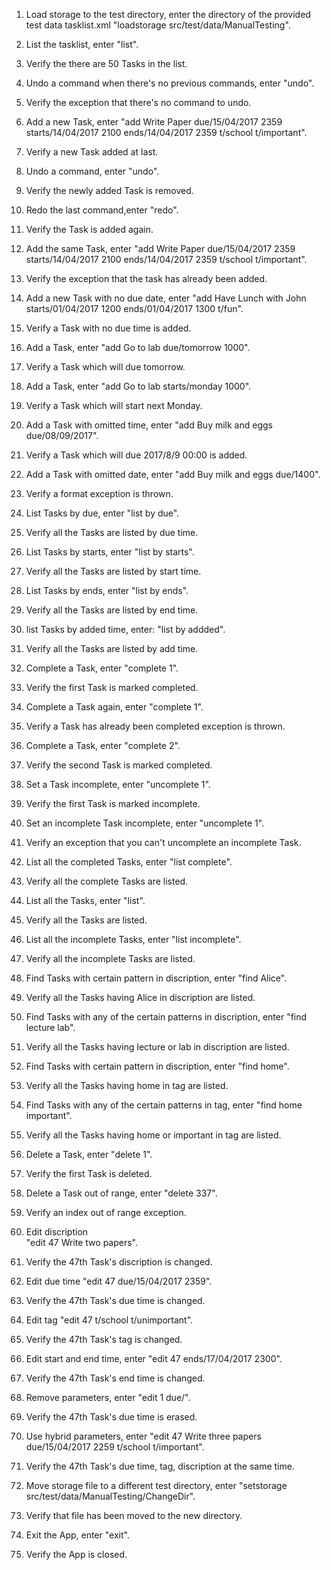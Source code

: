 1. Load storage to the test directory, enter the directory of the provided test data tasklist.xml
"loadstorage src/test/data/ManualTesting".

2. List the tasklist, enter
"list".

3. Verify the there are 50 Tasks in the list.

4. Undo a command when there's no previous commands, enter
"undo".

5. Verify the exception that there's no command to undo.

6. Add a new Task, enter
"add Write Paper due/15/04/2017 2359 starts/14/04/2017 2100 ends/14/04/2017 2359 t/school t/important".

7. Verify a new Task added at last.

8. Undo a command, enter
"undo".

9. Verify the newly added Task is removed.

10. Redo the last command,enter
"redo".

11. Verify the Task is added again.

12. Add the same Task, enter
"add Write Paper due/15/04/2017 2359 starts/14/04/2017 2100 ends/14/04/2017 2359 t/school t/important".

13. Verify the exception that the task has already been added.
    
14. Add a new Task with no due date, enter 
"add Have Lunch with John starts/01/04/2017 1200 ends/01/04/2017 1300 t/fun".

15. Verify a Task with no due time is added.

16. Add a Task, enter 
"add Go to lab due/tomorrow 1000".

17. Verify a Task which will due tomorrow.

16. Add a Task, enter 
"add Go to lab starts/monday 1000".

18. Verify a Task which will start next Monday.

19. Add a Task with omitted time, enter
"add Buy milk and eggs due/08/09/2017".

20. Verify a Task which will due 2017/8/9 00:00 is added.

21. Add a Task with omitted date, enter
"add Buy milk and eggs due/1400". 

22. Verify a format exception is thrown.

23. List Tasks by due, enter
"list by due".

24. Verify all the Tasks are listed by due time.

25. List Tasks by starts, enter
"list by starts".

26. Verify all the Tasks are listed by start time.

27. List Tasks by ends, enter
"list by ends".

28. Verify all the Tasks are listed by end time.

29. list Tasks by added time, enter:
"list by addded".

30. Verify all the Tasks are listed by add time.

31. Complete a Task, enter
"complete 1".

31. Verify the first Task is marked completed.

32. Complete a Task again, enter
"complete 1".

33. Verify a Task has already been completed exception is thrown.

34. Complete a Task, enter
"complete 2".

35. Verify the second Task is marked completed.

36. Set a Task incomplete, enter
"uncomplete 1".

37. Verify the first Task is marked incomplete.

38. Set an incomplete Task incomplete, enter
"uncomplete 1".

39. Verify an exception that you can't uncomplete an incomplete Task.

40. List all the completed Tasks, enter 
"list complete".

41. Verify all the complete Tasks are listed.

42. List all the Tasks, enter 
"list".

43. Verify all the Tasks are listed.

44. List all the incomplete Tasks, enter 
"list incomplete".

45. Verify all the incomplete Tasks are listed.

46. Find Tasks with certain pattern in discription, enter
"find Alice".

47. Verify all the Tasks having Alice in discription are listed.

48. Find Tasks with any of the certain patterns in discription, enter
"find lecture lab".

49. Verify all the Tasks having lecture or lab in discription are listed.

50. Find Tasks with certain pattern in discription, enter
"find home".

51. Verify all the Tasks having home in tag are listed.
   
52. Find Tasks with any of the certain patterns in tag, enter
"find home important".

53. Verify all the Tasks having home or important in tag are listed.

54. Delete a Task, enter
"delete 1".

55. Verify the first Task is deleted.

56. Delete a Task out of range, enter
"delete 337".

57. Verify an index out of range exception.

58. Edit discription  
"edit 47 Write two papers". 

59. Verify the 47th Task's discription is changed. 

60. Edit due time
"edit 47 due/15/04/2017 2359".

61. Verify the 47th Task's due time is changed. 

62. Edit tag
"edit 47 t/school t/unimportant".
    
63. Verify the 47th Task's tag is changed.     
    
64. Edit start and end time, enter 
"edit 47 ends/17/04/2017 2300".

65. Verify the 47th Task's end time is changed.     

66. Remove parameters, enter
"edit 1 due/".

67. Verify the 47th Task's due time is erased. 

68. Use hybrid parameters, enter
"edit 47 Write three papers due/15/04/2017 2259 t/school t/important". 

69. Verify the 47th Task's due time, tag, discription at the same time. 

70. Move storage file to a different test directory, enter
"setstorage src/test/data/ManualTesting/ChangeDir".

71. Verify that file has been moved to the new directory.

72. Exit the App, enter
"exit".

73. Verify the App is closed.
